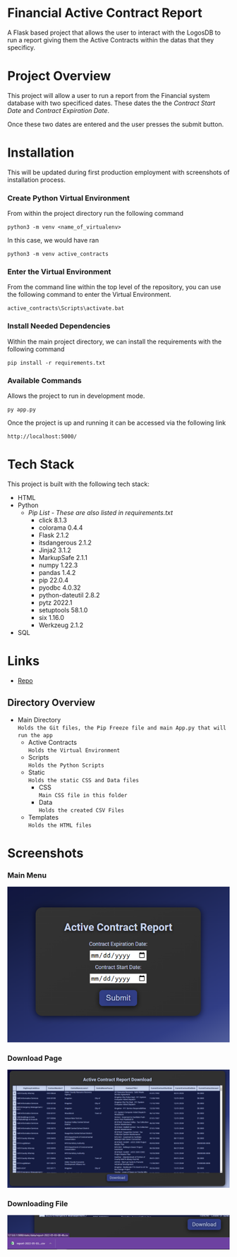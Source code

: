 # Financial Active Contract Report

A Flask based project that allows the user to interact with the LogosDB to run a report
giving them the Active Contracts within the datas that they specificy.

# Project Overview
This project will allow a user to run a report from the Financial system database with two specificed dates. These dates the the *Contract Start Date* and *Contract Expiration Date*. 

Once these two dates are entered and the user presses the submit button. 
# Installation 
This will be updated during first production employment with screenshots of installation process. 

### **Create Python Virtual Environment**
From within the project directory run the following command

    python3 -m venv <name_of_virtualenv>

In this case, we would have ran 

    python3 -m venv active_contracts
### **Enter the Virtual Environment**

From the command line within the top level of the repository, you can use the following command to enter the Virtual Environment.

    active_contracts\Scripts\activate.bat
### **Install Needed Dependencies**
Within the main project directory, we can install the requirements with the following command

    pip install -r requirements.txt

### **Available Commands**
    
Allows the project to run in development mode.

    py app.py 

Once the project is up and running it can be accessed via the following link

    http://localhost:5000/
# Tech Stack
This project is built with the following tech stack:
* HTML
* Python
    * *Pip List - These are also listed in requirements.txt*
        * click           8.1.3
        * colorama        0.4.4
        * Flask           2.1.2
        * itsdangerous    2.1.2
        * Jinja2          3.1.2
        * MarkupSafe      2.1.1
        * numpy           1.22.3
        * pandas          1.4.2
        * pip             22.0.4
        * pyodbc          4.0.32
        * python-dateutil 2.8.2
        * pytz            2022.1
        * setuptools      58.1.0
        * six             1.16.0
        * Werkzeug        2.1.2
* SQL


# Links

- [Repo](https://github.com/ucis-jare/Financial-ActiveContractReports "<project-name> Repo")


## Directory Overview
* Main Directory        
`Holds the Git files, the Pip Freeze file and main App.py that will run the app`
    * Active Contracts  
    `Holds the Virtual Environment`
    * Scripts          
     `Holds the Python Scripts`
    * Static            
    `Holds the static CSS and Data files`
        * CSS           
        `Main CSS file in this folder`
        * Data          
        `Holds the created CSV Files`
    * Templates         
    `Holds the HTML files`



# Screenshots

### Main Menu
![Main Menu](/static/imgs/mainpage.png "Main Menu")

### Download Page
![Download Page](/static/imgs/downloadpage.png "Download Page")

### Downloading File
![Downloading File](/static/imgs/downloadfile.png "Downloading File")